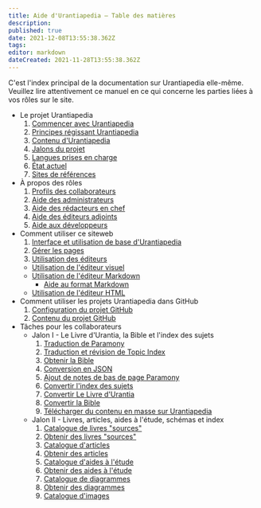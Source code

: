 ```yaml
---
title: Aide d'Urantiapedia — Table des matières
description: 
published: true
date: 2021-12-08T13:55:38.362Z
tags: 
editor: markdown
dateCreated: 2021-11-28T13:55:38.362Z
---
```


C'est l'index principal de la documentation sur Urantiapedia elle-même. Veuillez lire attentivement ce manuel en ce qui concerne les parties liées à vos rôles sur le site.

- Le projet Urantiapedia
  1. [Commencer avec Urantiapedia](/fr/help/start)
  2. [Principes régissant Urantiapedia](/fr/help/principles)
  3. [Contenu d'Urantiapedia](/fr/help/content)
  4. [Jalons du projet](/fr/help/phases)
  5. [Langues prises en charge](/fr/help/languages)
  6. [État actuel](/fr/help/status)
  7. [Sites de références](/fr/help(websites))
- À propos des rôles
  1. [Profils des collaborateurs](/fr/help/roles)
  2. [Aide des administrateurs](/fr/help/admin)
  3. [Aide des rédacteurs en chef](/fr/help/github)
  4. [Aide des éditeurs adjoints](/fr/help/github_assistant)
  5. [Aide aux développeurs](/fr/help/devs)
- Comment utiliser ce siteweb
  1. [Interface et utilisation de base d'Urantiapedia](/fr/help/web_basics)
  2. [Gérer les pages](/fr/help/web_pages)
  3. [Utilisation des éditeurs](/fr/help/web_editors)
    - [Utilisation de l'éditeur visuel](/fr/help/web_visual_editor)
    - [Utilisation de l'éditeur Markdown](/fr/help/web_markdown_editor)
      - [Aide au format Markdown](/fr/help/markdown)
    - [Utilisation de l'éditeur HTML](/fr/help/web_html_editor)
- Comment utiliser les projets Urantiapedia dans GitHub
  1. [Configuration du projet GitHub](/fr/help/github_setting)
  2. [Contenu du projet GitHub](/fr/help/github_content)
- Tâches pour les collaborateurs
  - Jalon I - Le Livre d'Urantia, la Bible et l'index des sujets
    1. [Traduction de Paramony](/fr/help/github_paramony)
    2. [Traduction et révision de Topic Index](/fr/help/github_topicindex)
    3. [Obtenir la Bible](/fr/help/github_bible)
    4. [Conversion en JSON](/fr/help/github_book_json)
    5. [Ajout de notes de bas de page Paramony](/fr/help/github_footnotes)
    6. [Convertir l'index des sujets](/fr/help/github_topicindex_to_wiki)
    7. [Convertir Le Livre d'Urantia](/fr/help/github_book_to_wiki)
    8. [Convertir la Bible](/fr/help/github_bible_to_wiki)
    9. [Télécharger du contenu en masse sur Urantiapedia](/fr/help/github_upload)
  - Jalon II - Livres, articles, aides à l'étude, schémas et index
    1. [Catalogue de livres "sources"](/fr/help/github_sourcebooks_catalog)
    2. [Obtenir des livres "sources"](/fr/help/github_sourcebooks_markdown)
    3. [Catalogue d'articles](/fr/help/github_articles_catalog)
    4. [Obtenir des articles](/fr/help/github_articles_markdown)
    5. [Catalogue d'aides à l'étude](/fr/help/github_studyaids_catalog)
    6. [Obtenir des aides à l'étude](/fr/help/github_studyaids_markdown)
    7. [Catalogue de diagrammes](/fr/help/github_diagrams_catalog)
    8. [Obtenir des diagrammes](/fr/help/github_diagrams_svg)
    9. [Catalogue d'images](/fr/help/github_images_catalog)
   